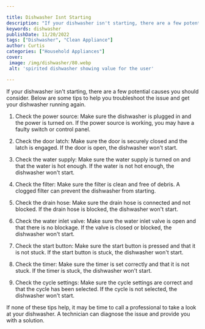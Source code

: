 ```yaml
---

title: Dishwasher Isnt Starting
description: "If your dishwasher isn't starting, there are a few potential causes you should consider. Below are some tips to help you troublesh...see more"
keywords: dishwasher
publishDate: 11/20/2022
tags: ["Dishwasher", "Clean Appliance"]
author: Curtis
categories: ["Household Appliances"]
cover: 
 image: /img/dishwasher/80.webp
 alt: 'spirited dishwasher showing value for the user'

---
```


If your dishwasher isn't starting, there are a few potential causes you should consider. Below are some tips to help you troubleshoot the issue and get your dishwasher running again.

1. Check the power source: Make sure the dishwasher is plugged in and the power is turned on. If the power source is working, you may have a faulty switch or control panel.

2. Check the door latch: Make sure the door is securely closed and the latch is engaged. If the door is open, the dishwasher won't start.

3. Check the water supply: Make sure the water supply is turned on and that the water is hot enough. If the water is not hot enough, the dishwasher won't start.

4. Check the filter: Make sure the filter is clean and free of debris. A clogged filter can prevent the dishwasher from starting.

5. Check the drain hose: Make sure the drain hose is connected and not blocked. If the drain hose is blocked, the dishwasher won't start.

6. Check the water inlet valve: Make sure the water inlet valve is open and that there is no blockage. If the valve is closed or blocked, the dishwasher won't start.

7. Check the start button: Make sure the start button is pressed and that it is not stuck. If the start button is stuck, the dishwasher won't start.

8. Check the timer: Make sure the timer is set correctly and that it is not stuck. If the timer is stuck, the dishwasher won't start.

9. Check the cycle settings: Make sure the cycle settings are correct and that the cycle has been selected. If the cycle is not selected, the dishwasher won't start.

If none of these tips help, it may be time to call a professional to take a look at your dishwasher. A technician can diagnose the issue and provide you with a solution.
